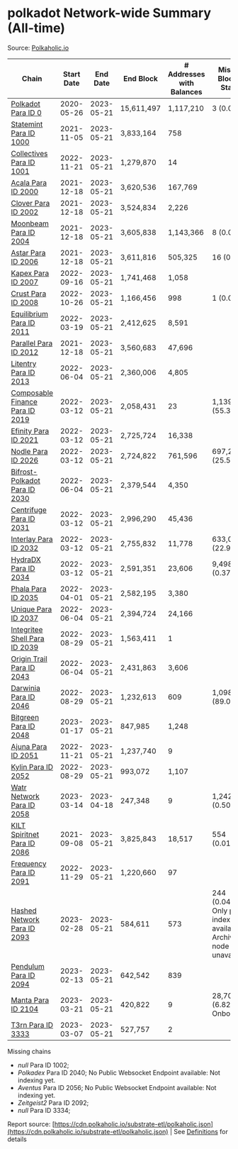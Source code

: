# polkadot Network-wide Summary (All-time)

Source: [Polkaholic.io](https://polkaholic.io)


| Chain            | Start Date | End Date | End Block | # Addresses with Balances | Missing Blocks / Status |
| ---------------- | ---------- | ---------| --------- | ------------------------- | ----------------------- |
| [Polkadot Para ID 0](/polkadot/0-polkadot) | 2020-05-26 | 2023-05-21 | 15,611,497 |  1,117,210 | 3 (0.00%)  |
| [Statemint Para ID 1000](/polkadot/1000-statemint) | 2021-11-05 | 2023-05-21 | 3,833,164 |  758 |    |
| [Collectives Para ID 1001](/polkadot/1001-collectives) | 2022-11-21 | 2023-05-21 | 1,279,870 |  14 |    |
| [Acala Para ID 2000](/polkadot/2000-acala) | 2021-12-18 | 2023-05-21 | 3,620,536 |  167,769 |    |
| [Clover Para ID 2002](/polkadot/2002-clover) | 2021-12-18 | 2023-05-21 | 3,524,834 |  2,226 |    |
| [Moonbeam Para ID 2004](/polkadot/2004-moonbeam) | 2021-12-18 | 2023-05-21 | 3,605,838 |  1,143,366 | 8 (0.00%)  |
| [Astar Para ID 2006](/polkadot/2006-astar) | 2021-12-18 | 2023-05-21 | 3,611,816 |  505,325 | 16 (0.00%)  |
| [Kapex Para ID 2007](/polkadot/2007-kapex) | 2022-09-16 | 2023-05-21 | 1,741,468 |  1,058 |    |
| [Crust Para ID 2008](/polkadot/2008-crust) | 2022-10-26 | 2023-05-21 | 1,166,456 |  998 | 1 (0.00%)  |
| [Equilibrium Para ID 2011](/polkadot/2011-equilibrium) | 2022-03-19 | 2023-05-21 | 2,412,625 |  8,591 |    |
| [Parallel Para ID 2012](/polkadot/2012-parallel) | 2021-12-18 | 2023-05-21 | 3,560,683 |  47,696 |    |
| [Litentry Para ID 2013](/polkadot/2013-litentry) | 2022-06-04 | 2023-05-21 | 2,360,006 |  4,805 |    |
| [Composable Finance Para ID 2019](/polkadot/2019-composable) | 2022-03-12 | 2023-05-21 | 2,058,431 |  23 | 1,139,557 (55.36%)  |
| [Efinity Para ID 2021](/polkadot/2021-efinity) | 2022-03-12 | 2023-05-21 | 2,725,724 |  16,338 |    |
| [Nodle Para ID 2026](/polkadot/2026-nodle) | 2022-03-12 | 2023-05-21 | 2,724,822 |  761,596 | 697,249 (25.59%)  |
| [Bifrost-Polkadot Para ID 2030](/polkadot/2030-bifrost-dot) | 2022-06-04 | 2023-05-21 | 2,379,544 |  4,350 |    |
| [Centrifuge Para ID 2031](/polkadot/2031-centrifuge) | 2022-03-12 | 2023-05-21 | 2,996,290 |  45,436 |    |
| [Interlay Para ID 2032](/polkadot/2032-interlay) | 2022-03-12 | 2023-05-21 | 2,755,832 |  11,778 | 633,070 (22.97%)  |
| [HydraDX Para ID 2034](/polkadot/2034-hydradx) | 2022-03-12 | 2023-05-21 | 2,591,351 |  23,606 | 9,498 (0.37%)  |
| [Phala Para ID 2035](/polkadot/2035-phala) | 2022-04-01 | 2023-05-21 | 2,582,195 |  3,380 |    |
| [Unique Para ID 2037](/polkadot/2037-unique) | 2022-06-04 | 2023-05-21 | 2,394,724 |  24,166 |    |
| [Integritee Shell Para ID 2039](/polkadot/2039-integritee-shell) | 2022-08-29 | 2023-05-21 | 1,563,411 |  1 |    |
| [Origin Trail Para ID 2043](/polkadot/2043-origintrail) | 2022-06-04 | 2023-05-21 | 2,431,863 |  3,606 |    |
| [Darwinia Para ID 2046](/polkadot/2046-darwinia) | 2022-08-29 | 2023-05-21 | 1,232,613 |  609 | 1,098,047 (89.08%)  |
| [Bitgreen Para ID 2048](/polkadot/2048-bitgreen) | 2023-01-17 | 2023-05-21 | 847,985 |  1,248 |    |
| [Ajuna Para ID 2051](/polkadot/2051-ajuna) | 2022-11-21 | 2023-05-21 | 1,237,740 |  9 |    |
| [Kylin Para ID 2052](/polkadot/2052-kylin) | 2022-08-29 | 2023-05-21 | 993,072 |  1,107 |    |
| [Watr Network Para ID 2058](/polkadot/2058-watr) | 2023-03-14 | 2023-04-18 | 247,348 |  9 | 1,242 (0.50%)  |
| [KILT Spiritnet Para ID 2086](/polkadot/2086-kilt) | 2021-09-08 | 2023-05-21 | 3,825,843 |  18,517 | 554 (0.01%)  |
| [Frequency Para ID 2091](/polkadot/2091-frequency) | 2022-11-29 | 2023-05-21 | 1,220,660 |  97 |    |
| [Hashed Network Para ID 2093](/polkadot/2093-hashed) | 2023-02-28 | 2023-05-21 | 584,611 |  573 | 244 (0.04%) Only partial index available: Archive node unavailable |
| [Pendulum Para ID 2094](/polkadot/2094-pendulum) | 2023-02-13 | 2023-05-21 | 642,542 |  839 |    |
| [Manta Para ID 2104](/polkadot/2104-manta) | 2023-03-21 | 2023-05-21 | 420,822 |  9 | 28,703 (6.82%) Onboarding |
| [T3rn Para ID 3333](/polkadot/3333-t3rn) | 2023-03-07 | 2023-05-21 | 527,757 |  2 |    |

Missing chains


* *null* Para ID 1002; 
* *Polkadex* Para ID 2040; No Public Websocket Endpoint available: Not indexing yet.
* *Aventus* Para ID 2056; No Public Websocket Endpoint available: Not indexing yet.
* *Zeitgeist2* Para ID 2092; 
* *null* Para ID 3334; 

Report source: [https://cdn.polkaholic.io/substrate-etl/polkaholic.json](https://cdn.polkaholic.io/substrate-etl/polkaholic.json) | See [Definitions](/DEFINITIONS.md) for details
